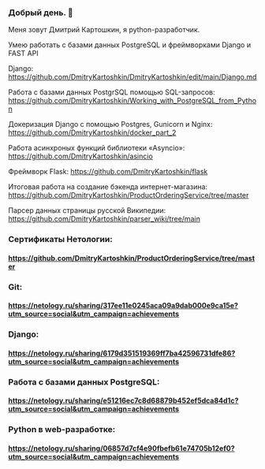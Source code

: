 ### Добрый день. 👋

Меня зовут Дмитрий Картошкин, я python-разработчик.

Умею работать с базами данных PostgreSQL и фреймворками Django и FAST API

Django: https://github.com/DmitryKartoshkin/DmitryKartoshkin/edit/main/Django.md

Работа с базами данных PostgrSQL помощью SQL-запросов: https://github.com/DmitryKartoshkin/Working_with_PostgreSQL_from_Python

Докеризация Django с помощью Postgres, Gunicorn и Nginx: https://github.com/DmitryKartoshkin/docker_part_2

Работа асинхроных функций библиотеки «Asyncio»: https://github.com/DmitryKartoshkin/asincio

Фреймворк Flask: https://github.com/DmitryKartoshkin/flask

Итоговая работа на создание бэкенда интернет-магазина: https://github.com/DmitryKartoshkin/ProductOrderingService/tree/master

Парсер данных страницы русской Википедии: https://github.com/DmitryKartoshkin/parser_wiki/tree/main

### Сертификаты Нетологии: 
#### https://github.com/DmitryKartoshkin/ProductOrderingService/tree/master

### Git: 
#### https://netology.ru/sharing/317ee11e0245aca09a9dab000e9ca15e?utm_source=social&utm_campaign=achievements

### Django: 
#### https://netology.ru/sharing/6179d351519369ff7ba42596731dfe86?utm_source=social&utm_campaign=achievements

### Работа с базами данных PostgreSQL: 
#### https://netology.ru/sharing/e51216ec7c8d68879b452ef5dca84d1c?utm_source=social&utm_campaign=achievements

### Python в web-разработке: 
#### https://netology.ru/sharing/06857d7cf4e90fbefb61e74705b12ef0?utm_source=social&utm_campaign=achievements
<!--
**DmitryKartoshkin/DmitryKartoshkin** is a ✨ _special_ ✨ repository because its `README.md` (this file) appears on your GitHub profile.

Here are some ideas to get you started:

- 🔭 I’m currently working on ...
- 🌱 I’m currently learning ...
- 👯 I’m looking to collaborate on ...
- 🤔 I’m looking for help with ...
- 💬 Ask me about ...
- 📫 How to reach me: ...
- 😄 Pronouns: ...
- ⚡ Fun fact: ...
-->
